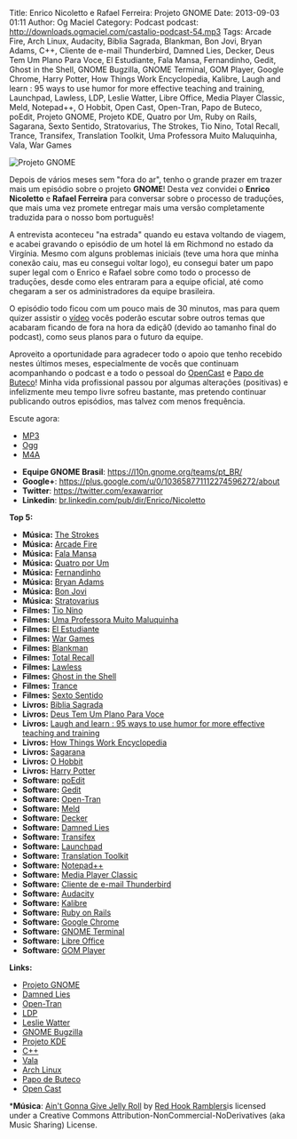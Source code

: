 Title: Enrico Nicoletto e Rafael Ferreira: Projeto GNOME
Date: 2013-09-03 01:11
Author: Og Maciel
Category: Podcast
podcast: http://downloads.ogmaciel.com/castalio-podcast-54.mp3
Tags: Arcade Fire, Arch Linux, Audacity, Biblia Sagrada, Blankman, Bon Jovi, Bryan Adams, C++, Cliente de e-mail Thunderbird, Damned Lies, Decker, Deus Tem Um Plano Para Voce, El Estudiante, Fala Mansa, Fernandinho, Gedit, Ghost in the Shell, GNOME Bugzilla, GNOME Terminal, GOM Player, Google Chrome, Harry Potter, How Things Work Encyclopedia, Kalibre, Laugh and learn : 95 ways to use humor for more effective teaching and training, Launchpad, Lawless, LDP, Leslie Watter, Libre Office, Media Player Classic, Meld, Notepad++, O Hobbit, Open Cast, Open-Tran, Papo de Buteco, poEdit, Projeto GNOME, Projeto KDE, Quatro por Um, Ruby on Rails, Sagarana, Sexto Sentido, Stratovarius, The Strokes, Tio Nino, Total Recall, Trance, Transifex, Translation Toolkit, Uma Professora Muito Maluquinha, Vala, War Games


![Projeto GNOME]({filename}/images/gnome.png)

Depois de vários meses sem "fora do ar", tenho o grande prazer em trazer
mais um episódio sobre o projeto **GNOME**! Desta vez convidei o
**Enrico Nicoletto** e **Rafael Ferreira** para conversar sobre o
processo de traduçōes, que mais uma vez promete entregar mais uma versão
completamente traduzida para o nosso bom português!

A entrevista aconteceu "na estrada" quando eu estava voltando de viagem,
e acabei gravando o episódio de um hotel lá em Richmond no estado da
Virgínia. Mesmo com alguns problemas iniciais (teve uma hora que minha
conexão caiu, mas eu consegui voltar logo), eu consegui bater um papo
super legal com o Enrico e Rafael sobre como todo o processo de
traduçōes, desde como eles entraram para a equipe oficial, até como
chegaram a ser os administradores da equipe brasileira.

O episódio todo ficou com um pouco mais de 30 minutos, mas para quem
quizer assistir o [vídeo](http://bit.ly/136X3jF "vídeo") vocês poderão
escutar sobre outros temas que acabaram ficando de fora na hora da
ediçã0 (devido ao tamanho final do podcast), como seus planos para o
futuro da equipe.

Aproveito a oportunidade para agradecer todo o apoio que tenho recebido
nestes últimos meses, especialmente de vocês que continuam acompanhando
o podcast e a todo o pessoal do
[OpenCast](http://www.ubuntero.com.br/ "OpenCast") e [Papo de
Buteco](http://papodebuteco.net/ "Papo de Buteco")! Minha vida
profissional passou por algumas alterações (positivas) e infelizmente
meu tempo livre sofreu bastante, mas pretendo continuar publicando
outros episódios, mas talvez com menos frequência.

Escute agora:

* [MP3](http://downloads.ogmaciel.com/castalio-podcast-54.mp3)
* [Ogg](http://downloads.ogmaciel.com/castalio-podcast-54.ogg)
* [M4A](http://downloads.ogmaciel.com/castalio-podcast-54.m4a)

-   **Equipe GNOME Brasil**: <https://l10n.gnome.org/teams/pt_BR/>
-   **Google+**:
    <https://plus.google.com/u/0/103658771112274596272/about>
-   **Twitter**: <https://twitter.com/exawarrior>
-   **Linkedin**:
    [br.linkedin.com/pub/dir/Enrico/Nicoletto](http://br.linkedin.com/pub/dir/Enrico/Nicoletto)

**Top 5:**

-   **Música:** [The Strokes](http://www.last.fm/search?q=The+Strokes)
-   **Música:** [Arcade Fire](http://www.last.fm/search?q=Arcade+Fire)
-   **Música:** [Fala Mansa](http://www.last.fm/search?q=Fala+Mansa)
-   **Música:** [Quatro por
    Um](http://www.last.fm/search?q=Quatro+por+Um)
-   **Música:** [Fernandinho](http://www.last.fm/search?q=Fernandinho)
-   **Música:** [Bryan Adams](http://www.last.fm/search?q=Bryan+Adams)
-   **Música:** [Bon Jovi](http://www.last.fm/search?q=Bon+Jovi)
-   **Música:** [Stratovarius](http://www.last.fm/search?q=Stratovarius)
-   **Filmes:** [Tio Nino](http://www.imdb.com/find?s=all&q=Tio+Nino)
-   **Filmes:** [Uma Professora Muito
    Maluquinha](http://www.imdb.com/find?s=all&q=Uma+Professora+Muito+Maluquinha)
-   **Filmes:** [El
    Estudiante](http://www.imdb.com/find?s=all&q=El+Estudiante)
-   **Filmes:** [War Games](http://www.imdb.com/find?s=all&q=War+Games)
-   **Filmes:** [Blankman](http://www.imdb.com/find?s=all&q=Blankman)
-   **Filmes:** [Total
    Recall](http://www.imdb.com/find?s=all&q=Total+Recall)
-   **Filmes:** [Lawless](http://www.imdb.com/find?s=all&q=Lawless)
-   **Filmes:** [Ghost in the
    Shell](http://www.imdb.com/find?s=all&q=Ghost+in+the+Shell)
-   **Filmes:** [Trance](http://www.imdb.com/find?s=all&q=Trance)
-   **Filmes:** [Sexto
    Sentido](http://www.imdb.com/find?s=all&q=Sexto+Sentido)
-   **Livros:** [Biblia
    Sagrada](http://www.amazon.com/s/ref=nb_sb_noss?url=search-alias%3Dstripbooks&field-keywords=Biblia+Sagrada)
-   **Livros:** [Deus Tem Um Plano Para
    Voce](http://www.amazon.com/s/ref=nb_sb_noss?url=search-alias%3Dstripbooks&field-keywords=Deus+Tem+Um+Plano+Para+Voce)
-   **Livros:** [Laugh and learn : 95 ways to use humor for more
    effective teaching and
    training](http://www.amazon.com/s/ref=nb_sb_noss?url=search-alias%3Dstripbooks&field-keywords=Laugh+and+learn+:+95+ways+to+use+humor+for+more+effective+teaching+and+training)
-   **Livros:** [How Things Work
    Encyclopedia](http://www.amazon.com/s/ref=nb_sb_noss?url=search-alias%3Dstripbooks&field-keywords=How+Things+Work+Encyclopedia)
-   **Livros:**
    [Sagarana](http://www.amazon.com/s/ref=nb_sb_noss?url=search-alias%3Dstripbooks&field-keywords=Sagarana)
-   **Livros:** [O
    Hobbit](http://www.amazon.com/s/ref=nb_sb_noss?url=search-alias%3Dstripbooks&field-keywords=O+Hobbit)
-   **Livros:** [Harry
    Potter](http://www.amazon.com/s/ref=nb_sb_noss?url=search-alias%3Dstripbooks&field-keywords=Harry+Potter)
-   **Software:** [poEdit](https://duckduckgo.com/?q=poEdit)
-   **Software:** [Gedit](https://duckduckgo.com/?q=Gedit)
-   **Software:** [Open-Tran](https://duckduckgo.com/?q=Open-Tran)
-   **Software:** [Meld](https://duckduckgo.com/?q=Meld)
-   **Software:** [Decker](https://duckduckgo.com/?q=Decker)
-   **Software:** [Damned Lies](https://duckduckgo.com/?q=Damned+Lies)
-   **Software:** [Transifex](https://duckduckgo.com/?q=Transifex)
-   **Software:** [Launchpad](https://duckduckgo.com/?q=Launchpad)
-   **Software:** [Translation
    Toolkit](https://duckduckgo.com/?q=Translation+Toolkit)
-   **Software:** [Notepad++](https://duckduckgo.com/?q=Notepad++)
-   **Software:** [Media Player
    Classic](https://duckduckgo.com/?q=Media+Player+Classic)
-   **Software:** [Cliente de e-mail
    Thunderbird](https://duckduckgo.com/?q=Cliente+de+e-mail+Thunderbird)
-   **Software:** [Audacity](https://duckduckgo.com/?q=Audacity)
-   **Software:** [Kalibre](https://duckduckgo.com/?q=Kalibre)
-   **Software:** [Ruby on
    Rails](https://duckduckgo.com/?q=Ruby+on+Rails)
-   **Software:** [Google
    Chrome](https://duckduckgo.com/?q=Google+Chrome)
-   **Software:** [GNOME
    Terminal](https://duckduckgo.com/?q=GNOME+Terminal)
-   **Software:** [Libre Office](https://duckduckgo.com/?q=Libre+Office)
-   **Software:** [GOM Player](https://duckduckgo.com/?q=GOM+Player)

**Links:**

-   [Projeto GNOME](https://duckduckgo.com/?q=Projeto+GNOME)
-   [Damned Lies](https://duckduckgo.com/?q=Damned+Lies)
-   [Open-Tran](https://duckduckgo.com/?q=Open-Tran)
-   [LDP](https://duckduckgo.com/?q=LDP)
-   [Leslie Watter](https://duckduckgo.com/?q=Leslie+Watter)
-   [GNOME Bugzilla](https://duckduckgo.com/?q=GNOME+Bugzilla)
-   [Projeto KDE](https://duckduckgo.com/?q=Projeto+KDE)
-   [C++](https://duckduckgo.com/?q=C++)
-   [Vala](https://duckduckgo.com/?q=Vala)
-   [Arch Linux](https://duckduckgo.com/?q=Arch+Linux)
-   [Papo de Buteco](https://duckduckgo.com/?q=Papo+de+Buteco)
-   [Open Cast](https://duckduckgo.com/?q=Open+Cast)

***Música**: [Ain't Gonna Give Jelly
Roll](http://freemusicarchive.org/music/Red_Hook_Ramblers/Live__WFMU_on_Antique_Phonograph_Music_Program_with_MAC_Feb_8_2011/Red_Hook_Ramblers_-_12_-_Aint_Gonna_Give_Jelly_Roll)
by [Red Hook Ramblers](http://www.redhookramblers.com/)is licensed under a Creative Commons
Attribution-NonCommercial-NoDerivatives (aka Music Sharing) License.
